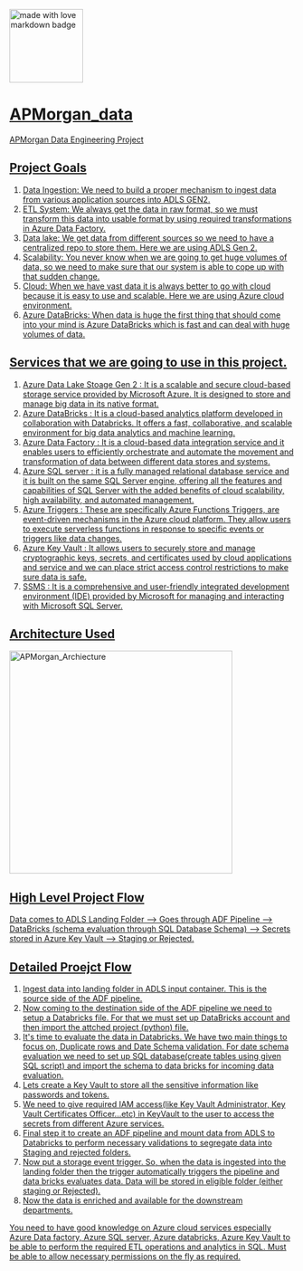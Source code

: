 <a href="https://github.com/Anmol-Baranwal/GIFs-For-Readme"><img src="https://forthebadge.com/images/badges/built-with-love.svg" width="130" alt="made with love  markdown badge" ></a>  <a href="https://github.com/Anmol-Baranwal/GIFs-For-Readme">

# APMorgan_data
APMorgan Data Engineering Project

## Project Goals

1. Data Ingestion: We need to build a proper mechanism to ingest data from various application sources into ADLS GEN2.
2. ETL System: We always get the data in raw format, so we must transform this data into usable format by using required transformations in Azure Data Factory.
3. Data lake: We get data from different sources so we need to have a centralized repo to store them. Here we are using ADLS Gen 2.
4. Scalability: You never know when we are going to get huge volumes of data, so we need to make sure that our system is able to cope up with that sudden change.
5. Cloud: When we have vast data it is always better to go with cloud because it is easy to use and scalable. Here we are using Azure cloud environment.
6. Azure DataBricks: When data is huge the first thing that should come into your mind is Azure DataBricks which is fast and can deal with huge volumes of data.

## Services that we are going to use in this project.

1. Azure Data Lake Stoage Gen 2 : It is a scalable and secure cloud-based storage service provided by Microsoft Azure. It is designed to store and manage big data in its native format.
2. Azure DataBricks : It is a cloud-based analytics platform developed in collaboration with Databricks. It offers a fast, collaborative, and scalable environment for big data analytics and machine learning.
3. Azure Data Factory : It is a cloud-based data integration service and it enables users to efficiently orchestrate and automate the movement and transformation of data between different data stores and systems.
4. Azure SQL server : it is a fully managed relational database service and it is built on the same SQL Server engine, offering all the features and capabilities of SQL Server with the added benefits of cloud scalability, high availability, and automated management.
5. Azure Triggers : These are specifically Azure Functions Triggers, are event-driven mechanisms in the Azure cloud platform. They allow users to execute serverless functions in response to specific events or triggers like data changes.
6. Azure Key Vault : It allows users to securely store and manage cryptographic keys, secrets, and certificates used by cloud applications and service and we can place strict access control restrictions to make sure data is safe.
7. SSMS : It is a comprehensive and user-friendly integrated development environment (IDE) provided by Microsoft for managing and interacting with Microsoft SQL Server.

## Architecture Used

<img width="394" alt="APMorgan_Archiecture" src="https://github.com/venkat2705/APMorgan_data/assets/60357150/f1d0762c-cf9b-45c5-a928-3a9656bbe7a7">


## High Level Project Flow

Data comes to ADLS Landing Folder --> Goes through ADF Pipeline --> DataBricks (schema evaluation through SQL Database Schema) --> Secrets stored in Azure Key Vault --> Staging or Rejected.

## Detailed Proejct Flow

1. Ingest data into landing folder in ADLS input container. This is the source side of the ADF pipeline.
2. Now coming to the destination side of the ADF pipeline we need to setup a Databricks file. For that we must set up DataBricks account and then import the attched project (python) file.
3. It's time to evaluate the data in Databricks. We have two main things to focus on, Duplicate rows and Date Schema validation. For date schema evaluation we need to set up SQL database(create tables using given SQL script) and import the schema to data bricks for incoming data evaluation.
4. Lets create a Key Vault to store all the sensitive information like passwords and tokens.
5. We need to give required IAM access(like Key Vault Administrator, Key Vault Certificates Officer...etc) in KeyVault to the user to access the secrets from different Azure services.
6. Final step it to create an ADF pipeline and mount data from ADLS to Databricks to perform necessary validations to segregate data into Staging and rejected folders.
7. Now put a storage event trigger. So, when the data is ingested into the landing folder then the trigger automatically triggers the pipeline and data bricks evaluates data. Data will be stored in eligible folder (either staging or Rejected).
8. Now the data is enriched and available for the downstream departments.

You need to have good knowledge on Azure cloud services especially Azure Data factory, Azure SQL server, Azure databricks, Azure Key Vault to be able to perform the required ETL operations and analytics in SQL. Must be able to allow necessary permissions on the fly as required.

